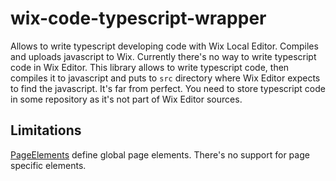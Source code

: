 # wix-code-typescript-wrapper

Allows to write typescript developing code with Wix Local Editor. Compiles and uploads javascript to Wix.
Currently there's no way to write typescript code in Wix Editor.
This library allows to write typescript code, then compiles it to javascript and puts to `src` directory
where Wix Editor expects to find the javascript.
It's far from perfect. You need to store typescript code in some repository as it's not part of Wix Editor sources.

## Limitations

[PageElements](./initial-structure/frontend/page-elements.d.ts)
define global page elements. There's no support for page specific elements.

